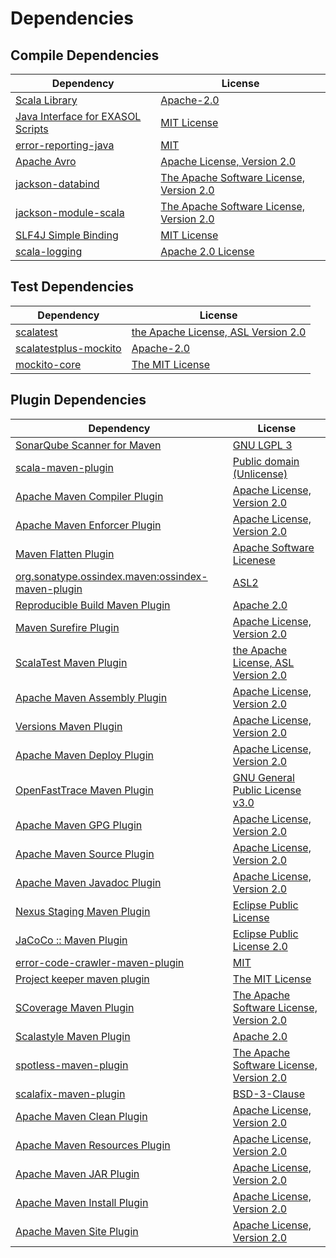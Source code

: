<!-- @formatter:off -->
# Dependencies

## Compile Dependencies

| Dependency                             | License                                       |
| -------------------------------------- | --------------------------------------------- |
| [Scala Library][0]                     | [Apache-2.0][1]                               |
| [Java Interface for EXASOL Scripts][2] | [MIT License][3]                              |
| [error-reporting-java][4]              | [MIT][5]                                      |
| [Apache Avro][6]                       | [Apache License, Version 2.0][7]              |
| [jackson-databind][8]                  | [The Apache Software License, Version 2.0][9] |
| [jackson-module-scala][10]             | [The Apache Software License, Version 2.0][7] |
| [SLF4J Simple Binding][11]             | [MIT License][12]                             |
| [scala-logging][13]                    | [Apache 2.0 License][14]                      |

## Test Dependencies

| Dependency                  | License                                   |
| --------------------------- | ----------------------------------------- |
| [scalatest][15]             | [the Apache License, ASL Version 2.0][16] |
| [scalatestplus-mockito][17] | [Apache-2.0][16]                          |
| [mockito-core][18]          | [The MIT License][19]                     |

## Plugin Dependencies

| Dependency                                              | License                                       |
| ------------------------------------------------------- | --------------------------------------------- |
| [SonarQube Scanner for Maven][20]                       | [GNU LGPL 3][21]                              |
| [scala-maven-plugin][22]                                | [Public domain (Unlicense)][23]               |
| [Apache Maven Compiler Plugin][24]                      | [Apache License, Version 2.0][7]              |
| [Apache Maven Enforcer Plugin][25]                      | [Apache License, Version 2.0][7]              |
| [Maven Flatten Plugin][26]                              | [Apache Software Licenese][9]                 |
| [org.sonatype.ossindex.maven:ossindex-maven-plugin][27] | [ASL2][9]                                     |
| [Reproducible Build Maven Plugin][28]                   | [Apache 2.0][9]                               |
| [Maven Surefire Plugin][29]                             | [Apache License, Version 2.0][7]              |
| [ScalaTest Maven Plugin][30]                            | [the Apache License, ASL Version 2.0][16]     |
| [Apache Maven Assembly Plugin][31]                      | [Apache License, Version 2.0][7]              |
| [Versions Maven Plugin][32]                             | [Apache License, Version 2.0][7]              |
| [Apache Maven Deploy Plugin][33]                        | [Apache License, Version 2.0][7]              |
| [OpenFastTrace Maven Plugin][34]                        | [GNU General Public License v3.0][35]         |
| [Apache Maven GPG Plugin][36]                           | [Apache License, Version 2.0][7]              |
| [Apache Maven Source Plugin][37]                        | [Apache License, Version 2.0][7]              |
| [Apache Maven Javadoc Plugin][38]                       | [Apache License, Version 2.0][7]              |
| [Nexus Staging Maven Plugin][39]                        | [Eclipse Public License][40]                  |
| [JaCoCo :: Maven Plugin][41]                            | [Eclipse Public License 2.0][42]              |
| [error-code-crawler-maven-plugin][43]                   | [MIT][5]                                      |
| [Project keeper maven plugin][44]                       | [The MIT License][45]                         |
| [SCoverage Maven Plugin][46]                            | [The Apache Software License, Version 2.0][9] |
| [Scalastyle Maven Plugin][47]                           | [Apache 2.0][14]                              |
| [spotless-maven-plugin][48]                             | [The Apache Software License, Version 2.0][7] |
| [scalafix-maven-plugin][49]                             | [BSD-3-Clause][50]                            |
| [Apache Maven Clean Plugin][51]                         | [Apache License, Version 2.0][7]              |
| [Apache Maven Resources Plugin][52]                     | [Apache License, Version 2.0][7]              |
| [Apache Maven JAR Plugin][53]                           | [Apache License, Version 2.0][7]              |
| [Apache Maven Install Plugin][54]                       | [Apache License, Version 2.0][9]              |
| [Apache Maven Site Plugin][55]                          | [Apache License, Version 2.0][7]              |

[0]: https://www.scala-lang.org/
[1]: https://www.apache.org/licenses/LICENSE-2.0
[2]: http://www.exasol.com
[3]: https://mit-license.org/
[4]: https://github.com/exasol/error-reporting-java
[5]: https://opensource.org/licenses/MIT
[6]: https://avro.apache.org
[7]: https://www.apache.org/licenses/LICENSE-2.0.txt
[8]: http://github.com/FasterXML/jackson
[9]: http://www.apache.org/licenses/LICENSE-2.0.txt
[10]: https://github.com/FasterXML/jackson-module-scala
[11]: http://www.slf4j.org
[12]: http://www.opensource.org/licenses/mit-license.php
[13]: https://github.com/lightbend/scala-logging
[14]: http://www.apache.org/licenses/LICENSE-2.0.html
[15]: http://www.scalatest.org
[16]: http://www.apache.org/licenses/LICENSE-2.0
[17]: https://github.com/scalatest/scalatestplus-mockito
[18]: https://github.com/mockito/mockito
[19]: https://github.com/mockito/mockito/blob/main/LICENSE
[20]: http://sonarsource.github.io/sonar-scanner-maven/
[21]: http://www.gnu.org/licenses/lgpl.txt
[22]: http://github.com/davidB/scala-maven-plugin
[23]: http://unlicense.org/
[24]: https://maven.apache.org/plugins/maven-compiler-plugin/
[25]: https://maven.apache.org/enforcer/maven-enforcer-plugin/
[26]: https://www.mojohaus.org/flatten-maven-plugin/
[27]: https://sonatype.github.io/ossindex-maven/maven-plugin/
[28]: http://zlika.github.io/reproducible-build-maven-plugin
[29]: https://maven.apache.org/surefire/maven-surefire-plugin/
[30]: https://www.scalatest.org/user_guide/using_the_scalatest_maven_plugin
[31]: https://maven.apache.org/plugins/maven-assembly-plugin/
[32]: http://www.mojohaus.org/versions-maven-plugin/
[33]: https://maven.apache.org/plugins/maven-deploy-plugin/
[34]: https://github.com/itsallcode/openfasttrace-maven-plugin
[35]: https://www.gnu.org/licenses/gpl-3.0.html
[36]: https://maven.apache.org/plugins/maven-gpg-plugin/
[37]: https://maven.apache.org/plugins/maven-source-plugin/
[38]: https://maven.apache.org/plugins/maven-javadoc-plugin/
[39]: http://www.sonatype.com/public-parent/nexus-maven-plugins/nexus-staging/nexus-staging-maven-plugin/
[40]: http://www.eclipse.org/legal/epl-v10.html
[41]: https://www.jacoco.org/jacoco/trunk/doc/maven.html
[42]: https://www.eclipse.org/legal/epl-2.0/
[43]: https://github.com/exasol/error-code-crawler-maven-plugin
[44]: https://github.com/exasol/project-keeper/
[45]: https://github.com/exasol/project-keeper/blob/main/LICENSE
[46]: https://scoverage.github.io/scoverage-maven-plugin/1.4.11/
[47]: http://www.scalastyle.org
[48]: https://github.com/diffplug/spotless
[49]: https://github.com/evis/scalafix-maven-plugin
[50]: https://opensource.org/licenses/BSD-3-Clause
[51]: https://maven.apache.org/plugins/maven-clean-plugin/
[52]: https://maven.apache.org/plugins/maven-resources-plugin/
[53]: https://maven.apache.org/plugins/maven-jar-plugin/
[54]: http://maven.apache.org/plugins/maven-install-plugin/
[55]: https://maven.apache.org/plugins/maven-site-plugin/
